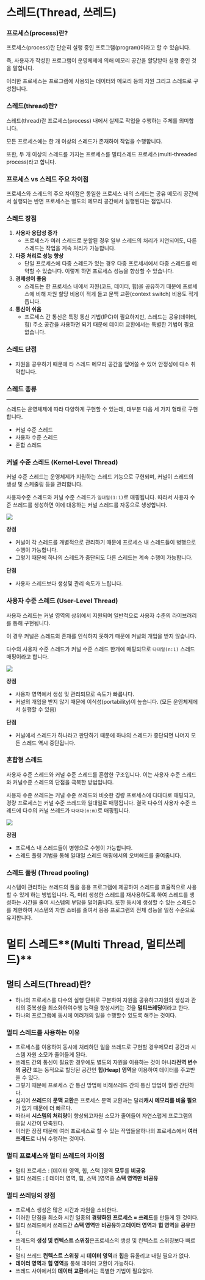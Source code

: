 # 스레드(Thread, 쓰레드)

### 프로세스(process)란?

프로세스(process)란 단순히 실행 중인 프로그램(program)이라고 할 수 있습니다.

즉, 사용자가 작성한 프로그램이 운영체제에 의해 메모리 공간을 할당받아 실행 중인 것을 말합니다.

이러한 프로세스는 프로그램에 사용되는 데이터와 메모리 등의 자원 그리고 스레드로 구성됩니다.

### 스레드(thread)란?

스레드(thread)란 프로세스(process) 내에서 실제로 작업을 수행하는 주체를 의미합니다.

모든 프로세스에는 한 개 이상의 스레드가 존재하여 작업을 수행합니다.

또한, 두 개 이상의 스레드를 가지는 프로세스를 멀티스레드 프로세스(multi-threaded process)라고 합니다.

### 프로세스 vs 스레드 주요 차이점

프로세스와 스레드의 주요 차이점은 동일한 프로세스 내의 스레드는 공유 메모리 공간에서 실행되는 반면 프로세스는 별도의 메모리 공간에서 실행된다는 점입니다.

### 스레드 장점

1. **사용자 응답성 증가**
    - 프로세스가 여러 스레드로 분할된 경우 일부 스레드의 처리가 지연되어도, 다른 스레드는 작업을 계속 처리가 가능합니다.
2. **다중 처리로 성능 향상**
    - 단일 프로세스에 다중 스레드가 있는 경우 다중 프로세서에서 다중 스레드를 예약할 수 있습니다. 이렇게 하면 프로세스 성능을 향상할 수 있습니다.
3. **경제성이 좋음**
    - 스레드는 한 프로세스 내에서 자원(코드, 데이터, 힙)을 공유하기 때문에 프로세스에 비해 자원 할당 비용이 적게 들고 문맥 교환(context switch) 비용도 적게 듭니다.
4. **통신이 쉬움**
    - 프로세스 간 통신은 특정 통신 기법(IPC)이 필요하지만, 스레드는 공유(데이터, 힙) 주소 공간을 사용하면 되기 때문에 데이터 교환에서는 특별한 기법이 필요 없습니다.

### 스레드 단점

- 자원을 공유하기 때문에 타 스레드 메모리 공간을 덮어쓸 수 있어 안정성에 다소 취약합니다.

### 스레드 종류

---

스레드는 운영체제에 따라 다양하게 구현할 수 있는데, 대부분 다음 세 가지 형태로 구현합니다.

- 커널 수준 스레드
- 사용자 수준 스레드
- 혼합 스레드

### **커널 수준 스레드 (Kernel-Level Thread)**

커널 수준 스레드는 운영체제가 지원하는 스레드 기능으로 구현되며, 커널이 스레드의 생성 및 스케줄링 등을 관리합니다.

사용자수준 스레드와 커널 수준 스레드가 `일대일(1:1)`로 매핑됩니다. 따라서 사용자 수준 쓰레드를 생성하면 이에 대응하는 커널 스레드를 자동으로 생성합니다.

<img src="https://img1.daumcdn.net/thumb/R1280x0/?scode=mtistory2&fname=https%3A%2F%2Fblog.kakaocdn.net%2Fdn%2FbUUIZN%2FbtqU53m87lc%2FrHTsnH1C5faKgKKeS2SIgK%2Fimg.png">

**장점**

- 커널이 각 스레드를 개별적으로 관리하기 때문에 프로세스 내 스레드들이 병행으로 수행이 가능합니다.
- 그렇기 때문에 하나의 스레드가 중단되도 다른 스레드는 계속 수행이 가능합니다.

**단점**

- 사용자 스레드보다 생성및 관리 속도가 느립니다.

### 사용자 수준 스레드 (User-Level Thread)

사용자 스레드는 커널 영역의 상위에서 지원되며 일반적으로 사용자 수준의 라이브러리를 통해 구현됩니다.

이 경우 커널은 스레드의 존재를 인식하지 못하기 때문에 커널의 개입을 받지 않습니다.

다수의 사용자 수준 스레드가 커널 수준 스레드 한개에 매핑되므로 `다대일(n:1)` 스레드 매핑이라고 합니다.

<img src="https://img1.daumcdn.net/thumb/R1280x0/?scode=mtistory2&fname=https%3A%2F%2Fblog.kakaocdn.net%2Fdn%2Fb3Jjxh%2FbtqU3oMlGtR%2FRUxr62AEnuSFHJGItNof6K%2Fimg.png">

**장점**

- 사용자 영역에서 생성 및 관리되므로 속도가 빠릅니다.
- 커널의 개입을 받지 않기 때문에 이식성(portability)이 높습니다. (모든 운영체제에서 실행할 수 있음)

**단점**

- 커널에서 스레드가 하나라고 판단하기 때문에 하나의 스레드가 중단되면 나머지 모든 스레드 역시 중단됩니다.

### 혼합형 스레드

사용자 수준 스레드와 커널 수준 스레드를 혼합한 구조입니다. 이는 사용자 수준 스레드와 커널수준 스레드의 단점을 극복한 방법입니다.

사용자 수준 쓰레드는 커널 수준 쓰레드와 비슷한 경량 프로세스에 다대다로 매핑되고, 경량 프로세스는 커널 수준 쓰레드와 일대일로 매핑됩니다. 결국 다수의 사용자 수준 쓰레드에 다수의 커널 쓰레드가 `다대다(n:m)`로 매핑됩니다.

<img src="https://img1.daumcdn.net/thumb/R1280x0/?scode=mtistory2&fname=https%3A%2F%2Fblog.kakaocdn.net%2Fdn%2FSgUiS%2FbtqU4BraU6a%2FJEoFVF3qK4IwPqvAFBjnY1%2Fimg.png">

**장점**

- 프로세스 내 스레드들이 병행으로 수행이 가능합니다.
- 스레드 풀링 기법을 통해 일대일 스레드 매핑에서의 오버헤드를 줄여줍니다.

### 스레드 풀링 (Thread pooling)

시스템이 관리하는 쓰레드의 풀을 응용 프로그램에 제공하여 스레드를 효율적으로 사용할 수 있게 하는 방법입니다. 즉, 미리 생성한 스레드를 재사용하도록 하여 스레드를 생성하는 시간을 줄여 시스템의 부담을 덜어줍니다. 또한 동시에 생성할 수 있는 스레드수를 제한하여 시스템의 자원 소비를 줄여서 응용 프로그램의 전체 성능을 일정 수준으로 유지합니다.

# 멀티 스레드**(Multi Thread, 멀티쓰레드)**

## 멀티 스레드(Thread)란?

- 하나의 프로세스를 다수의 실행 단위로 구분하여 자원을 공유하고자원의 생성과 관리의 중복성을 최소화하여수행 능력을 향상시키는 것을 **멀티쓰레딩**이라고 한다.
- 하나의 프로그램에 동시에 여러개의 일을 수행할수 있도록 해주는 것이다.

### 멀티 스레드를 사용하는 이유

- 프로세스를 이용하여 동시에 처리하던 일을 쓰레드로 구현할 경우메모리 공간과 시스템 자원 소모가 줄어들게 된다.
- 쓰레드 간의 통신이 필요한 경우에도 별도의 자원을 이용하는 것이 아니라**전역 변수의 공간** 또는 동적으로 할당된 공간인 **힙(Heap) 영역**을 이용하여 데이터를 주고받을 수 있다.
- 그렇기 때문에 프로세스 간 통신 방법에 비해쓰레드 간의 통신 방법이 훨씬 간단하다.
- 심지어 **쓰레드**의 **문맥 교환**은 프로세스 문맥 교환과는 달리**캐시 메모리를 비울 필요**가 없기 때문에 더 빠르다.
- 따라서 **시스템의 처리량**이 향상되고자원 소모가 줄어들어 자연스럽게 프로그램의 응답 시간이 단축된다.
- 이러한 장점 때문에 여러 프로세스로 할 수 있는 작업들을하나의 프로세스에서 **여러 쓰레드**로 나눠 수행하는 것이다.

### 멀티 프로세스와 멀티 쓰레드의 차이점

- 멀티 프로세스 : [데이터 영역, 힙, 스택 ]영역 **모두**를 **비공유**
- 멀티 쓰레드 : [ 데이터 영역, 힙, 스택 ]영역중 **스택 영역만** **비공유**

### 멀티 쓰레딩의 장점

- 프로세스 생성은 많은 시간과 자원을 소비한다.
- 이러한 단점을 최소화 시킨 일종의 **경량화된 프로세스 = 쓰레드**를 만들게 된 것이다.
- 멀티 쓰레드에서 쓰레드간 **스택 영역**만 **비공유**하고**데이터 영역**과 **힙 영역**을 **공유**한다.
- 쓰레드의 **생성 및 컨텍스트 스위칭**은프로세스의 생성 및 컨텍스트 스위칭보다 빠르다.
- 멀티 쓰레드 **컨텍스트 스위칭** 시 **데이터 영역**과 **힙**을 뮤올리고 내릴 필요가 없다.
- **데이터 영역**과 **힙 영역**을 통해 데이터 교환이 가능하다.
- 쓰레드 사이에서의 **데이터 교환**에서는 특별한 기법이 필요없다.
